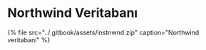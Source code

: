 # Northwind Veritabanı

{% file src="../.gitbook/assets/instnwnd.zip" caption="Northwind veritabani" %}



